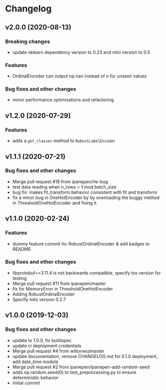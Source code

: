 # Changelog

## v2.0.0 (2020-08-13)

### Breaking changes

 * update sklearn dependency version to 0.23 and mlio version to 0.5

### Features

 * OrdinalEncoder can output np.nan instead of n for unseen values

### Bug fixes and other changes

 * minor performance optimizations and refactoring

## v1.2.0 (2020-07-29)

### Features

 * adds a `get_classes` method to `RobustLabelEncoder`

## v1.1.1 (2020-07-21)

### Bug fixes and other changes

 * Merge pull request #18 from ipanepen/rle-bug
 * test data reading when n_rows = 1 mod batch_size
 * bug fix: makes fit_transform behavior consistent with fit and transform
 * fix a minor bug in OneHotEncoder by by overloading the buggy method in ThresholdOneHotEncoder and fixing it

## v1.1.0 (2020-02-24)

### Features

 * dummy feature commit for RobustOrdinalEncoder & add badges to README

### Bug fixes and other changes

 * libprotobuf==3.11.4 is not backwards compatible, specify tox version for testing
 * Merge pull request #11 from ipanepen/master
 * fix for MemoryError in ThresholdOneHotEncoder
 * Adding RobustOrdinalEncoder
 * Specify mlio version 0.2.7

## v1.0.0 (2019-12-03)

### Bug fixes and other changes

 * update to 1.0.0, fix buildspec
 * update ci deployment credentials
 * Merge pull request #4 from wiltonwu/master
 * update documentation, remove CHANGELOG.md for 0.1.0 deployment, add date_time module
 * Merge pull request #2 from ipanepen/ipanepen-add-random-seed
 * adds np.random.seed(0) to test_preprocessing.py to ensure deterministic behavior
 * Initial commit
